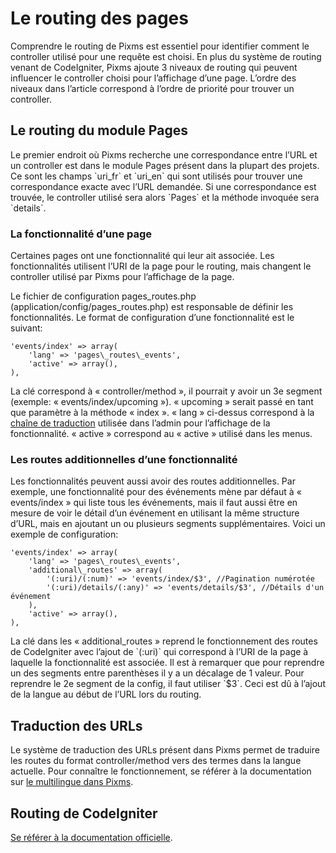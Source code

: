 # Le routing des pages

Comprendre le routing de Pixms est essentiel pour identifier comment le controller utilisé pour une requête est choisi. En plus du système de routing venant de CodeIgniter, Pixms ajoute 3 niveaux de routing qui peuvent influencer le controller choisi pour l’affichage d’une page. L’ordre des niveaux dans l’article correspond à l’ordre de priorité pour trouver un controller.

Le routing du module Pages
--------------------------

Le premier endroit où Pixms recherche une correspondance entre l’URL et un controller est dans le module Pages présent dans la plupart des projets. Ce sont les champs \`uri\_fr\` et \`uri\_en\` qui sont utilisés pour trouver une correspondance exacte avec l’URL demandée. Si une correspondance est trouvée, le controller utilisé sera alors \`Pages\` et la méthode invoquée sera \`details\`.

### La fonctionnalité d’une page

Certaines pages ont une fonctionnalité qui leur ait associée. Les fonctionnalités utilisent l’URI de la page pour le routing, mais changent le controller utilisé par Pixms pour l’affichage de la page.

Le fichier de configuration pages\_routes.php (application/config/pages\_routes.php) est responsable de définir les fonctionnalités. Le format de configuration d’une fonctionnalité est le suivant:

    'events/index' => array(
        'lang' => 'pages\_routes\_events',
        'active' => array(),
    ),

La clé correspond à « controller/method », il pourrait y avoir un 3e segment (exemple: « events/index/upcoming »). « upcoming » serait passé en tant que paramètre à la méthode « index ». « lang » ci-dessus correspond à la [chaîne de traduction](http://docs.pixelcircusclient.com/blog/la-gestion-des-langues/) utilisée dans l’admin pour l’affichage de la fonctionnalité. « active » correspond au « active » utilisé dans les menus.

### Les routes additionnelles d’une fonctionnalité

Les fonctionnalités peuvent aussi avoir des routes additionnelles. Par exemple, une fonctionnalité pour des événements mène par défaut à « events/index » qui liste tous les événements, mais il faut aussi être en mesure de voir le détail d’un événement en utilisant la même structure d’URL, mais en ajoutant un ou plusieurs segments supplémentaires. Voici un exemple de configuration:

    'events/index' => array(
        'lang' => 'pages\_routes\_events',
        'additional\_routes' => array(
            '(:uri)/(:num)' => 'events/index/$3', //Pagination numérotée
            '(:uri)/details/(:any)' => 'events/details/$3', //Détails d'un événement
        ),
        'active' => array(),
    ),

La clé dans les « additional\_routes » reprend le fonctionnement des routes de CodeIgniter avec l’ajout de \`(:uri)\` qui correspond à l’URI de la page à laquelle la fonctionnalité est associée. Il est à remarquer que pour reprendre un des segments entre parenthèses il y a un décalage de 1 valeur. Pour reprendre le 2e segment de la config, il faut utiliser \`$3\`. Ceci est dû à l’ajout de la langue au début de l’URL lors du routing.

Traduction des URLs
-------------------

Le système de traduction des URLs présent dans Pixms permet de traduire les routes du format controller/method vers des termes dans la langue actuelle. Pour connaître le fonctionnement, se référer à la documentation sur [le multilingue dans Pixms](http://docs.pixelcircusclient.com/blog/la-gestion-des-langues/).

Routing de CodeIgniter
----------------------

[Se référer à la documentation officielle](https://www.codeigniter.com/userguide2/general/routing.html).